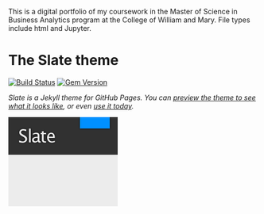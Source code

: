 This is a digital portfolio of my coursework in the Master of Science in Business Analytics program at the College of William and Mary.  File types include html and Jupyter.

# The Slate theme

[![Build Status](https://travis-ci.org/pages-themes/slate.svg?branch=master)](https://travis-ci.org/pages-themes/slate) [![Gem Version](https://badge.fury.io/rb/jekyll-theme-slate.svg)](https://badge.fury.io/rb/jekyll-theme-slate)

*Slate is a Jekyll theme for GitHub Pages. You can [preview the theme to see what it looks like](http://pages-themes.github.io/slate), or even [use it today](#usage).*

![Thumbnail of Slate](thumbnail.png)
